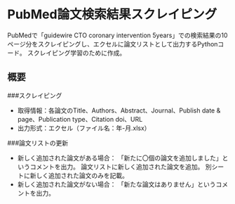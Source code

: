 # PubMed論文検索結果スクレイピング
PubMedで「guidewire CTO coronary intervention 5years」での検索結果の10ページ分をスクレイピングし、エクセルに論文リストとして出力するPythonコード。
スクレイピング学習のために作成。

## 概要
###スクレイピング
- 取得情報：各論文のTitle、Authors、Abstract、Journal、Publish date & page、Publication type、Citation doi、URL
- 出力形式：エクセル（ファイル名：年-月.xlsx）

###論文リストの更新
- 新しく追加された論文がある場合：
  「新たに〇個の論文を追加しました」というコメントを出力。
  論文リストに新しく追加された論文を追加。
  別シートに新しく追加された論文のみを記載。
- 新しく追加された論文がない場合：
  「新たな論文はありません」というコメントを出力。
